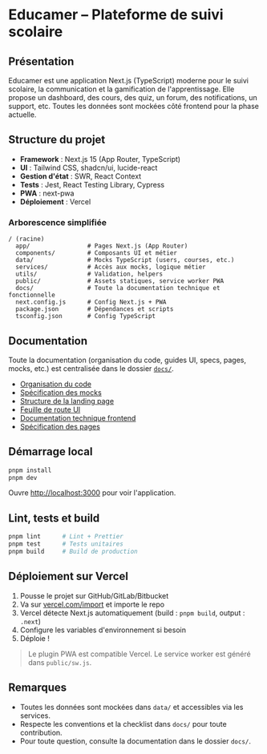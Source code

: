 # Educamer – Plateforme de suivi scolaire

## Présentation
Educamer est une application Next.js (TypeScript) moderne pour le suivi scolaire, la communication et la gamification de l'apprentissage. Elle propose un dashboard, des cours, des quiz, un forum, des notifications, un support, etc. Toutes les données sont mockées côté frontend pour la phase actuelle.

## Structure du projet

- **Framework** : Next.js 15 (App Router, TypeScript)
- **UI** : Tailwind CSS, shadcn/ui, lucide-react
- **Gestion d'état** : SWR, React Context
- **Tests** : Jest, React Testing Library, Cypress
- **PWA** : next-pwa
- **Déploiement** : Vercel

### Arborescence simplifiée
```
/ (racine)
  app/                # Pages Next.js (App Router)
  components/         # Composants UI et métier
  data/               # Mocks TypeScript (users, courses, etc.)
  services/           # Accès aux mocks, logique métier
  utils/              # Validation, helpers
  public/             # Assets statiques, service worker PWA
  docs/               # Toute la documentation technique et fonctionnelle
  next.config.js      # Config Next.js + PWA
  package.json        # Dépendances et scripts
  tsconfig.json       # Config TypeScript
```

## Documentation
Toute la documentation (organisation du code, guides UI, specs, pages, mocks, etc.) est centralisée dans le dossier [`docs/`](./docs/).

- [Organisation du code](./docs/educamer_code_organisation_guide.md)
- [Spécification des mocks](./docs/educamer_mock_data_spec.md)
- [Structure de la landing page](./docs/educamer_landing_structure.md)
- [Feuille de route UI](./docs/educamer_ui_roadmap.md)
- [Documentation technique frontend](./docs/educamer_frontend_technical_doc.md)
- [Spécification des pages](./docs/educamer_pages_spec.md)

## Démarrage local

```bash
pnpm install
pnpm dev
```

Ouvre [http://localhost:3000](http://localhost:3000) pour voir l'application.

## Lint, tests et build

```bash
pnpm lint      # Lint + Prettier
pnpm test      # Tests unitaires
pnpm build     # Build de production
```

## Déploiement sur Vercel

1. Pousse le projet sur GitHub/GitLab/Bitbucket
2. Va sur [vercel.com/import](https://vercel.com/import) et importe le repo
3. Vercel détecte Next.js automatiquement (build : `pnpm build`, output : `.next`)
4. Configure les variables d'environnement si besoin
5. Déploie !

> Le plugin PWA est compatible Vercel. Le service worker est généré dans `public/sw.js`.

## Remarques
- Toutes les données sont mockées dans `data/` et accessibles via les services.
- Respecte les conventions et la checklist dans `docs/` pour toute contribution.
- Pour toute question, consulte la documentation dans le dossier `docs/`.
